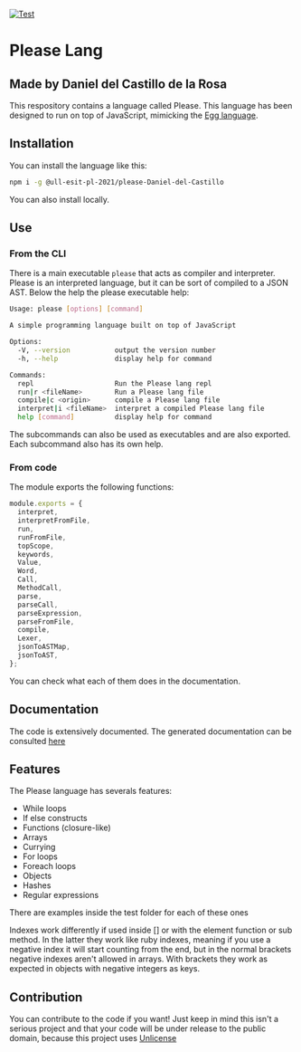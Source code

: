 [![Test](https://github.com/ULL-ESIT-PL-2021/please-Daniel-del-Castillo/actions/workflows/test.yaml/badge.svg?branch=main)](https://github.com/ULL-ESIT-PL-2021/please-Daniel-del-Castillo/actions/workflows/test.yaml)
# Please Lang
## Made by Daniel del Castillo de la Rosa
This respository contains a language called Please. This language has been designed to run on top of JavaScript, mimicking the [Egg language](https://eloquentjavascript.net/12_language.html).
## Installation
You can install the language like this:
```sh
npm i -g @ull-esit-pl-2021/please-Daniel-del-Castillo
```
You can also install locally.
## Use
### From the CLI
There is a main executable `please` that acts as compiler and interpreter. Please is an interpreted language, but it can be sort of compiled to a JSON AST. Below the help the please executable help:
```sh
Usage: please [options] [command]

A simple programming language built on top of JavaScript

Options:
  -V, --version           output the version number
  -h, --help              display help for command

Commands:
  repl                    Run the Please lang repl
  run|r <fileName>        Run a Please lang file
  compile|c <origin>      compile a Please lang file
  interpret|i <fileName>  interpret a compiled Please lang file
  help [command]          display help for command
```
The subcommands can also be used as executables and are also exported. Each subcommand also has its own help.
### From code
The module exports the following functions:
```js
module.exports = {
  interpret,
  interpretFromFile,
  run,
  runFromFile,
  topScope,
  keywords,
  Value,
  Word,
  Call,
  MethodCall,
  parse,
  parseCall,
  parseExpression,
  parseFromFile,
  compile,
  Lexer,
  jsonToASTMap,
  jsonToAST,
};

```
You can check what each of them does in the documentation.
## Documentation
The code is extensively documented. The generated documentation can be consulted [here](https://ull-esit-pl-2021.github.io/egg-method-evaluate-Daniel-del-Castillo/index.html)

## Features
The Please language has severals features:
* While loops
* If else constructs
* Functions (closure-like)
* Arrays
* Currying
* For loops
* Foreach loops
* Objects
* Hashes
* Regular expressions

There are examples inside the test folder for each of these ones

Indexes work differently if used inside [] or with the element function or sub method. In the latter they work like ruby indexes, meaning if you use a negative index it will start counting from the end, but in the normal brackets negative indexes aren't allowed in arrays. With brackets they work as expected in objects with negative integers as keys.

## Contribution
You can contribute to the code if you want! Just keep in mind this isn't a serious project and that your code will be under release to the public domain, because this project uses [Unlicense](https://unlicense.org/)
